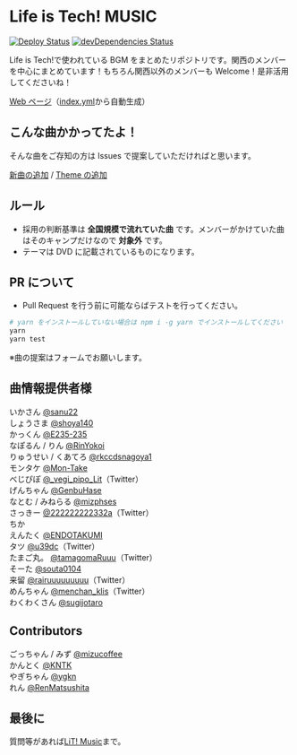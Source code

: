 # Life is Tech! MUSIC

[![Deploy Status](https://github.com/lit-kansai-members/music/workflows/Deploy/badge.svg)](https://github.com/lit-kansai-members/music/actions?query=workflow%3ADeploy) [![devDependencies Status](https://david-dm.org/lit-kansai-members/music/dev-status.svg)](https://david-dm.org/lit-kansai-members/music?type=dev)

Life is Tech!で使われている BGM をまとめたリポジトリです。関西のメンバーを中心にまとめています！もちろん関西以外のメンバーも Welcome！是非活用してくださいね！

[Web ページ](http://lit-kansai-members.github.io/music/)（[index.yml](./index.yml)から自動生成）

## こんな曲かかってたよ！

そんな曲をご存知の方は Issues で提案していただければと思います。

[新曲の追加](https://github.com/lit-kansai-members/music/issues/new?labels=New+Song+Request&template=NEW_SONG.md)
/
[Theme の追加](https://github.com/lit-kansai-members/music/issues/new?labels=New+Theme+Request&template=NEW_THEME.md)

<!--
[![Form](https://placehold.jp/24/3d4070/e8e8e8/170x50.png?text=%E6%8F%90%E6%A1%88%E3%83%95%E3%82%A9%E3%83%BC%E3%83%A0&css=%7B%22border-radius%22%3A%227px%22%7D)](https://goo.gl/forms/VNdvhC37OuRBtWCD3)

## Contribution
### Life is Tech! BGM におけるContributionのやり方講座

1. Fork
2. Edit
3. Commitをする
4. Pull Request
5. Marge plz! :)

-->

<!--
### :warning: WARNING :warning:
- 以下のフォーマットを使用してください

  ```yml
  - year: "2016" # 年 (Stringです！)
    camps:
    - name: "'16 Xmas Camp" # キャンプ名
      background: "img/backgorunds/xmas2016_desktop_yellow.jpg" # 背景画像のURL
      songs:
      - title: "Hey Ho" # 曲名
        author: "SEKAI NO OWARI" # 歌手名
        description: |
          [YouTube](//youtu.be/qfsr0S_QGOU)
          [歌詞(J-Lyric.net)](http://j-lyric.net/artist/a055790/l03c659.html)
        # リンクなど。"|"はYAMLの複数行記法です。
  ```
-->

## ルール

- 採用の判断基準は **全国規模で流れていた曲** です。メンバーがかけていた曲はそのキャンプだけなので **対象外** です。
- テーマは DVD に記載されているものになります。

## PR について

- Pull Request を行う前に可能ならばテストを行ってください。

```bash
# yarn をインストールしていない場合は npm i -g yarn でインストールしてください
yarn
yarn test
```

※曲の提案はフォームでお願いします。

## 曲情報提供者様

いかさん [@sanu22](//github.com/sanu22)  
しょうさま [@shoya140](//github.com/shoya140)  
かっくん [@E235-235](//github.com/E235-235)  
なぽるん / りん [@RinYokoi](//github.com/RinYokoi)  
りゅうせい / くあてろ [@rkccdsnagoya1](//github.com/rkccdsnagoya1)  
モンタケ [@Mon-Take](//github.com/Mon-Take)  
べじぴぽ [@\_vegi_pipo_Lit](//twitter.com/_vegi_pipo_Lit)（Twitter）  
げんちゃん [@GenbuHase](//github.com/GenbuHase)  
なとむ / みねらる [@mizphses](//github.com/mizphses)  
さっきー [@222222222332a](//twitter.com/222222222332a)（Twitter）  
ちか  
えんたく [@ENDOTAKUMI](//github.com/ENDOTAKUMI)  
タツ [@u39dc](//twitter.com/u39dc)（Twitter）  
たまご丸。 [@tamagomaRuuu](//twitter.com/tamagomaRuuu)（Twitter）  
そーた [@souta0104](//github.com/souta0104)  
来留 [@rairuuuuuuuuu](//twitter.com/rairuuuuuuuuu)（Twitter）  
めんちゃん [@menchan_klis](//twitter.com/menchan_klis)（Twitter）  
わくわくさん [@sugijotaro](//github.com/sugijotaro)

## Contributors

ごっちゃん / みず [@mizucoffee](//github.com/mizucoffee)  
かんとく [@KNTK](//github.com/AkihiroTokai)  
やぎちゃん [@ygkn](//github.com/ygkn)  
れん [@RenMatsushita](//github.com/RenMatsushita)

## 最後に

質問等があれば[LiT! Music](//www.facebook.com/LiTmusic-182225395894104/)まで。
